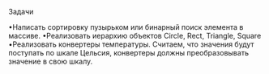 Задачи

•Написать сортировку пузырьком или бинарный поиск элемента в массиве.
•Реализовать иерархию объектов Circle, Rect, Triangle, Square
•Реализовать конвертеры температуры. Считаем, что значения будут поступать по шкале Цельсия, конвертеры должны преобразовывать значение в свою шкалу.
